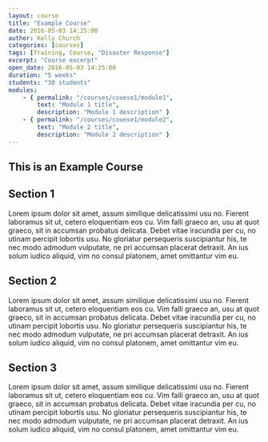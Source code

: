 ```yaml
---
layout: course
title: "Example Course"
date: 2016-05-03 14:25:00
author: Kelly Church
categories: [courses]
tags: [Training, Course, "Disaster Response"]
excerpt: "Course excerpt"
open_date: 2016-05-03 14:25:00
duration: "5 weeks"
students: "30 students"
modules: 
    - { permalink: "/courses/couese1/module1", 
        text: "Module 1 title", 
        description: "Module 1 description" }
    - { permalink: "/courses/couese1/module2", 
        text: "Module 2 title", 
        description: "Module 2 description" }
---
```


## This is an Example Course 

##  Section 1

Lorem ipsum dolor sit amet, assum similique delicatissimi usu no. Fierent laboramus sit ut, cetero eloquentiam eos cu. Vim falli graeco an, usu at quot graeco, sit in accumsan probatus delicata. Debet vitae iracundia per cu, no utinam percipit lobortis usu. No gloriatur persequeris suscipiantur his, te nec modo admodum vulputate, ne pri accumsan placerat detraxit. An ius solum iudico aliquid, vim no consul platonem, amet omittantur vim eu.

## Section 2 

Lorem ipsum dolor sit amet, assum similique delicatissimi usu no. Fierent laboramus sit ut, cetero eloquentiam eos cu. Vim falli graeco an, usu at quot graeco, sit in accumsan probatus delicata. Debet vitae iracundia per cu, no utinam percipit lobortis usu. No gloriatur persequeris suscipiantur his, te nec modo admodum vulputate, ne pri accumsan placerat detraxit. An ius solum iudico aliquid, vim no consul platonem, amet omittantur vim eu.

##  Section 3 

Lorem ipsum dolor sit amet, assum similique delicatissimi usu no. Fierent laboramus sit ut, cetero eloquentiam eos cu. Vim falli graeco an, usu at quot graeco, sit in accumsan probatus delicata. Debet vitae iracundia per cu, no utinam percipit lobortis usu. No gloriatur persequeris suscipiantur his, te nec modo admodum vulputate, ne pri accumsan placerat detraxit. An ius solum iudico aliquid, vim no consul platonem, amet omittantur vim eu.